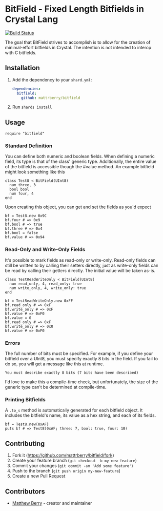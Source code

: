 # BitField - Fixed Length Bitfields in Crystal Lang

[![Build Status](https://travis-ci.org/mattrberry/bitfield.svg?branch=master)](https://travis-ci.org/mattrberry/bitfield)


The goal that BitField strives to accomplish is to allow for the creation of minimal-effort bitfields in Crystal. The intention is not intended to interop with C bitfields.

## Installation

1. Add the dependency to your `shard.yml`:

   ```yaml
   dependencies:
     bitfield:
       github: mattrberry/bitfield
   ```

2. Run `shards install`

## Usage

```crystal
require "bitfield"
```

### Standard Definition

You can define both numeric and boolean fields. When defining a numeric field, its type is that of the class' generic type. Additionally, the entire value of the bitfield is accessible though the #value method. An example bitfield might look something like this

```crystal
class Test8 < BitField(UInt8)
  num three, 3
  bool bool
  num four, 4
end
```

Upon creating this object, you can get and set the fields as you'd expect

```crystal
bf = Test8.new 0x9C
bf.four # => 0x9
bf.bool # => true
bf.three # => 0x4
bf.bool = false
bf.value # => 0x94
```

### Read-Only and Write-Only Fields

It's possible to mark fields as read-only or write-only. Read-only fields can still be written to by calling their setters directly, just as write-only fields can be read by calling their getters directly. The initial value will be taken as-is.

```crystal
class TestReadWriteOnly < BitField(UInt8)
  num read_only, 4, read_only: true
  num write_only, 4, write_only: true
end
```

```crystal
bf = TestReadWriteOnly.new 0xFF
bf.read_only # => 0xF
bf.write_only # => 0xF
bf.value # => 0xF0
bf.value = 0
bf.read_only # => 0xF
bf.write_only # => 0x0
bf.value # => 0xF0
```

### Errors

The full number of bits must be specified. For example, if you define your bitfield over a UInt8, you must specify exactly 8 bits in the field. If you fail to do so, you will get a message like this at runtime.

```
You must describe exactly 8 bits (7 bits have been described)
```

I'd love to make this a compile-time check, but unfortunately, the size of the generic type can't be determined at compile-time.

### Printing Bitfields

A `.to_s` method is automatically generated for each bitfield object. It includes the bitfield's name, its value as a hex string, and each of its fields.

```crystal
bf = Test8.new(0xAF)
puts bf # => Test8(0xAF; three: 7, bool: true, four: 10)
```

## Contributing

1. Fork it (<https://github.com/mattrberry/bitfield/fork>)
2. Create your feature branch (`git checkout -b my-new-feature`)
3. Commit your changes (`git commit -am 'Add some feature'`)
4. Push to the branch (`git push origin my-new-feature`)
5. Create a new Pull Request

## Contributors

- [Matthew Berry](https://github.com/mattrberry) - creator and maintainer
